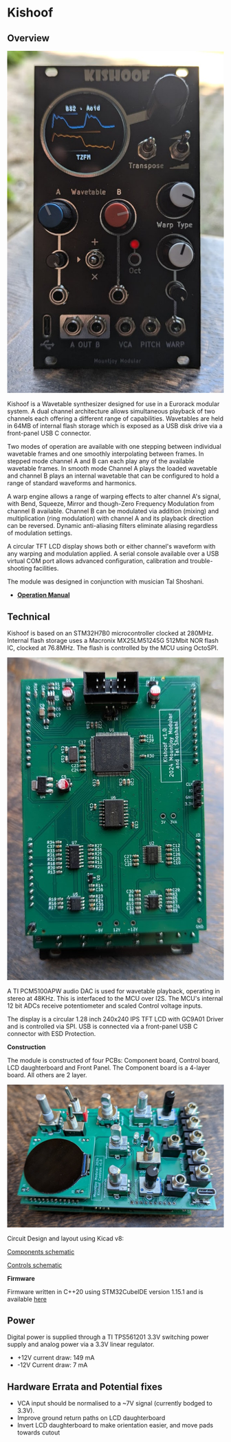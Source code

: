 # Kishoof

## Overview

![Image](Graphics/Kishoof_Front.jpg "icon")

Kishoof is a Wavetable synthesizer designed for use in a Eurorack modular system. A dual channel architecture allows simultaneous playback of two channels each offering a different range of capabilities. Wavetables are held in 64MB of internal flash storage which is exposed as a USB disk drive via a front-panel USB C connector.

Two modes of operation are available with one stepping between individual wavetable frames and one smoothly interpolating between frames. In stepped mode channel A and B can each play any of the available wavetable frames. In smooth mode Channel A plays the loaded wavetable and channel B plays an internal wavetable that can be configured to hold a range of standard waveforms and harmonics.

A warp engine allows a range of warping effects to alter channel A's signal, with Bend, Squeeze, Mirror and though-Zero Frequency Modulation from channel B available. Channel B can be modulated via addition (mixing) and multiplication (ring modulation) with channel A and its playback direction can be reversed. Dynamic anti-aliasing filters eliminate aliasing regardless of modulation settings. 

A circular TFT LCD display shows both or either channel's waveform with any warping and modulation applied. A serial console available over a USB virtual COM port allows advanced configuration, calibration and trouble-shooting facilities.

The module was designed in conjunction with musician Tal Shoshani.

- **[Operation Manual](Kishoof_Manual.md)**


## Technical

Kishoof is based on an STM32H7B0 microcontroller clocked at 280MHz. Internal flash storage uses a Macronix MX25LM51245G 512Mbit NOR flash IC, clocked at 76.8MHz. The flash is controlled by the MCU using OctoSPI.

![Image](Graphics/Kishoof_Back.jpg "icon")

A TI PCM5100APW audio DAC is used for wavetable playback, operating in stereo at 48KHz. This is interfaced to the MCU over I2S. The MCU's internal 12 bit ADCs receive potentiometer and scaled Control voltage inputs.

The display is a circular 1.28 inch 240x240 IPS TFT LCD with GC9A01 Driver and is controlled via SPI. USB is connected via a front-panel USB C connector with ESD Protection.


**Construction**

The module is constructed of four PCBs: Component board, Control board, LCD daughterboard and Front Panel. The Component board is a 4-layer board. All others are 2 layer.

![Image](Graphics/Kishoof_Construction.jpg "icon")

Circuit Design and layout using Kicad v8:

[Components schematic](Hardware/Kishoof_Components.pdf)

[Controls schematic](Hardware/Kishoof_Controls.pdf)

**Firmware**

Firmware written in C++20 using STM32CubeIDE version 1.15.1 and is available [here](Kishoof)

## Power

Digital power is supplied through a TI TPS561201 3.3V switching power supply and analog power via a 3.3V linear regulator.

- +12V current draw: 149 mA
- -12V Current draw: 7 mA


## Hardware Errata and Potential fixes

- VCA input should be normalised to a ~7V signal (currently bodged to 3.3V).
- Improve ground return paths on LCD daughterboard
- Invert LCD daughterboard to make orientation easier, and move pads towards cutout
